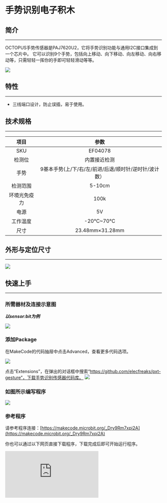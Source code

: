 ﻿# 手势识别电子积木

## 简介
---
OCTOPUS手势传感器是PAJ7620U2，它将手势识别功能与通用I2C接口集成到一个芯片中。 它可以识别9个手势，包括向上移动、向下移动、向左移动、向右移动等，只需轻轻一挥你的手即可轻轻滑动等等。

 ![](https://wiki-media-ef.oss-cn-hongkong.aliyuncs.com//images/AVBdYeR.jpg)

## 特性
---

- 三线端口设计，防止误插，易于使用。

## 技术规格
---

项目 | 参数
:-: | :-:
SKU|EF04078
检测位|内置接近检测
手势|9基本手势(上/下/右/左/前进/后退/顺时针/逆时针/波计数）
检测范围|5-10cm
环境光免疫力|100k
电源|5V
工作温度|-20℃~70℃
尺寸|23.48mm×31.28mm

## 外形与定位尺寸
---

 ![](https://wiki-media-ef.oss-cn-hongkong.aliyuncs.com//images/FW7bmzW.png)

## 快速上手
---
### 所需器材及连接示意图


***以sensor:bit为例***

![](https://wiki-media-ef.oss-cn-hongkong.aliyuncs.com//images/ef04078_08.jpg)

### 添加Package
在MakeCode的代码抽屉中点击Advanced，查看更多代码选项。

![](https://wiki-media-ef.oss-cn-hongkong.aliyuncs.com//images/smtcNoB.png)

点击“Extensions”，在弹出的对话框中搜索“https://github.com/elecfreaks/pxt-gesture”，下载手势识别传感器代码库。
![](https://wiki-media-ef.oss-cn-hongkong.aliyuncs.com//images/ef04078_05.png)

### 如图所示编写程序

![](https://wiki-media-ef.oss-cn-hongkong.aliyuncs.com//images/ef04078_06.png)

### 参考程序
请参考程序连接：[https://makecode.microbit.org/_Dry9Rm7xpi2A](https://makecode.microbit.org/_Dry9Rm7xpi2A)

你也可以通过以下网页直接下载程序，下载完成后即可开始运行程序。

<div
    style={{
        position: 'relative',
        paddingBottom: '60%',
        overflow: 'hidden',
    }}
>
    <iframe
        src="https://makecode.microbit.org/_Dry9Rm7xpi2A"
        frameborder="0"
        sandbox="allow-popups allow-forms allow-scripts allow-same-origin"
        style={{
            position: 'absolute',
            width: '100%',
            height: '100%',
        }}
    />
</div>
---

### 结果
- 随着手势动作的不一样，micro:bit点阵屏上显示出不同方向的箭头。



![](https://wiki-media-ef.oss-cn-hongkong.aliyuncs.com//images/ef04078_07.gif)

## 相关案例
---

## 技术文档
---

